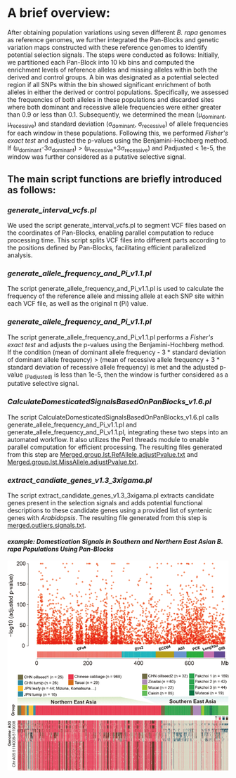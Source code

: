# A brief overview:

After obtaining population variations using seven different _B. rapa_ genomes as reference genomes, we further integrated the Pan-Blocks and genetic variation maps constructed with these reference genomes to identify potential selection signals. The steps were conducted as follows: Initially, we partitioned each Pan-Block into 10 kb bins and computed the enrichment levels of reference alleles and missing alleles within both the derived and control groups. A bin was designated as a potential selected region if all SNPs within the bin showed significant enrichment of both alleles in either the derived or control populations. Specifically, we assessed the frequencies of both alleles in these populations and discarded sites where both dominant and recessive allele frequencies were either greater than 0.9 or less than 0.1. Subsequently, we determined the mean (μ<sub>dominant</sub>, μ<sub>recessive</sub>) and standard deviation (σ<sub>dominant</sub>, σ<sub>recessive</sub>) of allele frequencies for each window in these populations. Following this, we performed _Fisher's exact test_ and adjusted the p-values using the Benjamini-Hochberg method. If (μ<sub>dominant</sub>-3σ<sub>dominant</sub>) > (μ<sub>recessive</sub>+3σ<sub>recessive</sub>) and Padjusted < 1e-5, the window was further considered as a putative selective signal.


## The main script functions are briefly introduced as follows:

### _generate_interval_vcfs.pl_
We used the script generate_interval_vcfs.pl to segment VCF files based on the coordinates of Pan-Blocks, enabling parallel computation to reduce processing time. This script splits VCF files into different parts according to the positions defined by Pan-Blocks, facilitating efficient parallelized analysis.

### _generate_allele_frequency_and_Pi_v1.1.pl_
The script generate_allele_frequency_and_Pi_v1.1.pl is used to calculate the frequency of the reference allele and missing allele at each SNP site within each VCF file, as well as the original π (Pi) value.

### _generate_allele_frequency_and_Pi_v1.1.pl_
The script generate_allele_frequency_and_Pi_v1.1.pl performs a _Fisher's exact test_ and adjusts the p-values using the Benjamini-Hochberg method. If the condition (mean of dominant allele frequency - 3 * standard deviation of dominant allele frequency) > (mean of recessive allele frequency + 3 * standard deviation of recessive allele frequency) is met and the adjusted p-value <sub>(Padjusted)</sub> is less than 1e-5, then the window is further considered as a putative selective signal.

### _CalculateDomesticatedSignalsBasedOnPanBlocks_v1.6.pl_
The script CalculateDomesticatedSignalsBasedOnPanBlocks_v1.6.pl calls generate_allele_frequency_and_Pi_v1.1.pl and generate_allele_frequency_and_Pi_v1.1.pl, integrating these two steps into an automated workflow. It also utilizes the Perl threads module to enable parallel computation for efficient processing. 
The resulting files generated from this step are [Merged.group.lst.RefAllele.adjustPvalue.txt](https://github.com/caixu0518/BraPanBlocks/blob/main/DomesticationSignals/Data/Merged.group.lst.RefAllele.adjustPvalue.txt) and [Merged.group.lst.MissAllele.adjustPvalue.txt](https://github.com/caixu0518/BraPanBlocks/blob/main/DomesticationSignals/Data/Merged.group.lst.MissAllele.adjustPvalue.txt).

### _extract_candiate_genes_v1.3_3xigama.pl_
The script extract_candidate_genes_v1.3_3xigama.pl extracts candidate genes present in the selection signals and adds potential functional descriptions to these candidate genes using a provided list of syntenic genes with _Arabidopsis_. The resulting file generated from this step is [merged.outliers.signals.txt](https://github.com/caixu0518/BraPanBlocks/blob/main/DomesticationSignals/Data/merged.outliers.signals.txt).

#### _example: Domestication Signals in Southern and Northern East Asian B. rapa Populations Using Pan-Blocks_
<div align=center>
<img src="https://github.com/caixu0518/BraPanBlocks/blob/main/pngs/signal_example.gif">
</div>
